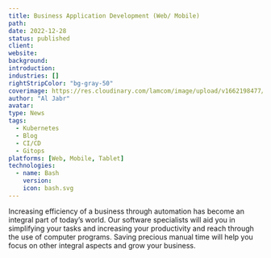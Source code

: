 ```yaml
---
title: Business Application Development (Web/ Mobile)
path:
date: 2022-12-28
status: published
client:
website:
background:
introduction:
industries: []
rightStripColor: "bg-gray-50"
coverimage: https://res.cloudinary.com/lamcom/image/upload/v1662198477/lamhouse/icon/appdevelopment_lc9nfw.png
author: "Al Jabr"
avatar:
type: News
tags:
  - Kubernetes
  - Blog
  - CI/CD
  - Gitops
platforms: [Web, Mobile, Tablet]
technologies:
  - name: Bash
    version:
    icon: bash.svg
---
```


Increasing efficiency of a business through automation has become an integral part of today’s world. Our software specialists will aid you in simplifying your tasks and increasing your productivity and reach through the use of computer programs. Saving precious manual time will help you focus on other integral aspects and grow your business.

<!--more-->

